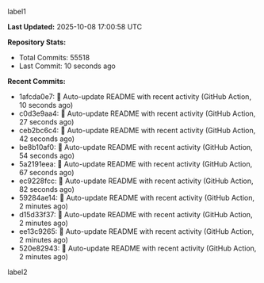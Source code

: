 
label1 
<!-- ACTIVITY_START -->
**Last Updated:** 2025-10-08 17:00:58 UTC

**Repository Stats:**
- Total Commits: 55518
- Last Commit: 10 seconds ago

**Recent Commits:**
- 1afcda0e7: 🤖 Auto-update README with recent activity (GitHub Action, 10 seconds ago)
- c0d3e9aa4: 🤖 Auto-update README with recent activity (GitHub Action, 27 seconds ago)
- ceb2bc6c4: 🤖 Auto-update README with recent activity (GitHub Action, 42 seconds ago)
- be8b10af0: 🤖 Auto-update README with recent activity (GitHub Action, 54 seconds ago)
- 5a2191eea: 🤖 Auto-update README with recent activity (GitHub Action, 67 seconds ago)
- ec9228fcc: 🤖 Auto-update README with recent activity (GitHub Action, 82 seconds ago)
- 59284ae14: 🤖 Auto-update README with recent activity (GitHub Action, 2 minutes ago)
- d15d33f37: 🤖 Auto-update README with recent activity (GitHub Action, 2 minutes ago)
- ee13c9265: 🤖 Auto-update README with recent activity (GitHub Action, 2 minutes ago)
- 520e82943: 🤖 Auto-update README with recent activity (GitHub Action, 2 minutes ago)
<!-- ACTIVITY_END -->

label2
